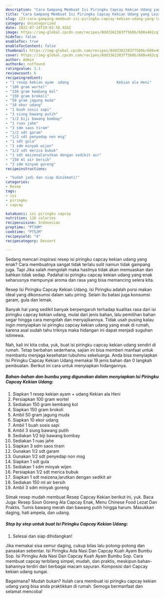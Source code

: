 ```yaml
---
description: "Cara Gampang Membuat Isi Piringku Capcay Kekian Udang yang Lezat"
title: "Cara Gampang Membuat Isi Piringku Capcay Kekian Udang yang Lezat"
slug: 123-cara-gampang-membuat-isi-piringku-capcay-kekian-udang-yang-lezat
category: Uncategorized
date: 2022-07-24T19:03:58.926Z
image: https://img-global.cpcdn.com/recipes/8dd3362383ff560b/680x482cq70/isi-piringku-capcay-kekian-udang-foto-resep-utama.jpg
hideToc: false
enableToc: true
enableTocContent: false
thumbnail: https://img-global.cpcdn.com/recipes/8dd3362383ff560b/680x482cq70/isi-piringku-capcay-kekian-udang-foto-resep-utama.jpg
cover: https://img-global.cpcdn.com/recipes/8dd3362383ff560b/680x482cq70/isi-piringku-capcay-kekian-udang-foto-resep-utama.jpg
author: Admin
authorAv: notfound
ratingvalue: 3.1
reviewcount: 6
recipeingredient:
- "1 resep kekian ayam  udang                      Kekian ala Heni"
- "100 gram wortel"
- "150 gram kembang kol"
- "150 gram brokoli"
- "50 gram jagung muda"
- "10 ekor udang"
- "1 buah sosis sapi"
- "3 siung bawang putih"
- "1/2 biji bawang bombay"
- "1 ruas jahe"
- "3 sdm saos tiram"
- "1/2 sdt garam"
- "1/2 sdt penyedap non msg"
- "1 sdt gula"
- "1 sdm minyak wijen"
- "1/2 sdt merica bubuk"
- "1 sdt maizenalarutkan dengan sedikit air"
- "150 ml air bersih"
- "3 sdm minyak goreng"
recipeinstructions:

- "Sudah jadi dan siap dinikmati!"
categories:
- Resep
tags:
- isi
- piringku
- capcay

katakunci: isi piringku capcay 
nutrition: 116 calories
recipecuisine: Indonesian
preptime: "PT30M"
cooktime: "PT52M"
recipeyield: "4"
recipecategory: Dessert

---
```



Sedang mencari inspirasi resep isi piringku capcay kekian udang yang enak? Cara membuatnya sangat tidak terlalu sulit namun tidak gampang juga. Tapi Jika salah mengolah maka hasilnya tidak akan memuaskan dan bahkan tidak sedap. Padahal isi piringku capcay kekian udang yang enak seharusnya mempunyai aroma dan rasa yang bisa memancing selera kita.


Resep Isi Piringku Capcay Kekian Udang. Isi Piringku adalah porsi makan ideal yang dikonsumsi dalam satu piring. Selain itu batasi juga konsumsi garam, gula dan lemak.

Banyak hal yang sedikit banyak berpengaruh terhadap kualitas rasa dari isi piringku capcay kekian udang, mulai dari jenis bahan, lalu pemilihan bahan segar hingga cara mengolah dan menyajikannya. Tidak usah pusing kalau ingin menyiapkan isi piringku capcay kekian udang yang enak di rumah, karena asal sudah tahu triknya maka hidangan ini dapat menjadi suguhan istimewa.


Nah, kali ini kita coba, yuk, buat isi piringku capcay kekian udang sendiri di rumah. Tetap berbahan sederhana, sajian ini bisa memberi manfaat untuk membantu menjaga kesehatan tubuhmu sekeluarga. Anda bisa menyiapkan Isi Piringku Capcay Kekian Udang memakai 19 jenis bahan dan 0 langkah pembuatan. Berikut ini cara untuk menyiapkan hidangannya.

<!--inarticleads1-->

##### Bahan-bahan dan bumbu yang digunakan dalam menyiapkan Isi Piringku Capcay Kekian Udang:

1. Siapkan 1 resep kekian ayam + udang                      Kekian ala Heni
1. Persiapkan 100 gram wortel
1. Sediakan 150 gram kembang kol
1. Siapkan 150 gram brokoli
1. Ambil 50 gram jagung muda
1. Siapkan 10 ekor udang
1. Ambil 1 buah sosis sapi
1. Ambil 3 siung bawang putih
1. Sediakan 1/2 biji bawang bombay
1. Sediakan 1 ruas jahe
1. Siapkan 3 sdm saos tiram
1. Gunakan 1/2 sdt garam
1. Gunakan 1/2 sdt penyedap non msg
1. Siapkan 1 sdt gula
1. Sediakan 1 sdm minyak wijen
1. Persiapkan 1/2 sdt merica bubuk
1. Siapkan 1 sdt maizena,larutkan dengan sedikit air
1. Sediakan 150 ml air bersih
1. Ambil 3 sdm minyak goreng


Simak resep mudah membuat Resep Capcay Kekian berikut ini, yuk. Baca Juga: Resep Soun Goreng Ala Capcay Enak, Menu Chinese Food Lezat Dan Praktis. Tumis bawang merah dan bawang putih hingga harum. Masukkan daging, hati ampela, dan udang. 

<!--inarticleads2-->

##### Step by step untuk buat Isi Piringku Capcay Kekian Udang:


1. Selesai dan siap dihidangkan!

Jika memakai sisa semur daging, cukup bilas lalu potong-potong dan panaskan sebentar. Isi Piringku Ada Nasi Dan Capcay Kuah Ayam Bumbu Sop. Isi Piringku Ada Nasi Dan Capcay Kuah Ayam Bumbu Sop. Cara membuat capcay terbilang simpel, mudah, dan praktis, meskipun bahan-bahannya terdiri dari berbagai macam sayuran. Komposisi dari Capcay kekian udang sungai. 

Bagaimana? Mudah bukan? Itulah cara membuat isi piringku capcay kekian udang yang bisa anda praktikkan di rumah. Semoga bermanfaat dan selamat mencoba!
